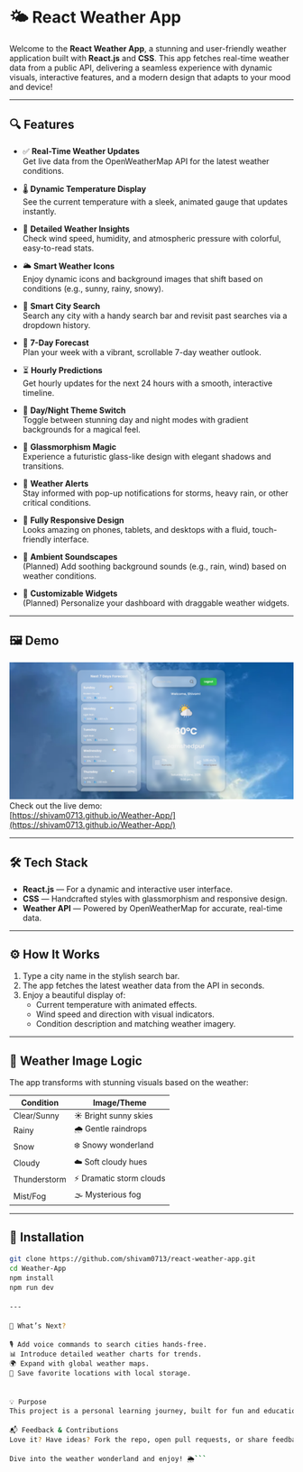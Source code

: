 # 🌤️ React Weather App

Welcome to the **React Weather App**, a stunning and user-friendly weather application built with **React.js** and **CSS**. This app fetches real-time weather data from a public API, delivering a seamless experience with dynamic visuals, interactive features, and a modern design that adapts to your mood and device!

---

## 🔍 Features

- ✅ **Real-Time Weather Updates**  
  Get live data from the OpenWeatherMap API for the latest weather conditions.

- 🌡️ **Dynamic Temperature Display**  
  See the current temperature with a sleek, animated gauge that updates instantly.

- 💨 **Detailed Weather Insights**  
  Check wind speed, humidity, and atmospheric pressure with colorful, easy-to-read stats.

- 🌥️ **Smart Weather Icons**  
  Enjoy dynamic icons and background images that shift based on conditions (e.g., sunny, rainy, snowy).

- 📍 **Smart City Search**  
  Search any city with a handy search bar and revisit past searches via a dropdown history.

- 📅 **7-Day Forecast**  
  Plan your week with a vibrant, scrollable 7-day weather outlook.

- ⏳ **Hourly Predictions**  
  Get hourly updates for the next 24 hours with a smooth, interactive timeline.

- 🌙 **Day/Night Theme Switch**  
  Toggle between stunning day and night modes with gradient backgrounds for a magical feel.

- 🎨 **Glassmorphism Magic**  
  Experience a futuristic glass-like design with elegant shadows and transitions.

- 🚨 **Weather Alerts**  
  Stay informed with pop-up notifications for storms, heavy rain, or other critical conditions.

- 📱 **Fully Responsive Design**  
  Looks amazing on phones, tablets, and desktops with a fluid, touch-friendly interface.

- 🎵 **Ambient Soundscapes**  
  (Planned) Add soothing background sounds (e.g., rain, wind) based on weather conditions.

- 🌈 **Customizable Widgets**  
  (Planned) Personalize your dashboard with draggable weather widgets.

---

## 🖼️ Demo

![Weather Demo](./preview.png)  
Check out the live demo:  
[https://shivam0713.github.io/Weather-App/](https://shivam0713.github.io/Weather-App/)

---

## 🛠️ Tech Stack

- **React.js** — For a dynamic and interactive user interface.
- **CSS** — Handcrafted styles with glassmorphism and responsive design.
- **Weather API** — Powered by OpenWeatherMap for accurate, real-time data.

---

## ⚙️ How It Works

1. Type a city name in the stylish search bar.
2. The app fetches the latest weather data from the API in seconds.
3. Enjoy a beautiful display of:
   - Current temperature with animated effects.
   - Wind speed and direction with visual indicators.
   - Condition description and matching weather imagery.

---

## 📸 Weather Image Logic

The app transforms with stunning visuals based on the weather:

| Condition      | Image/Theme           |
|----------------|-----------------------|
| Clear/Sunny    | ☀️ Bright sunny skies |
| Rainy          | 🌧️ Gentle raindrops   |
| Snow           | ❄️ Snowy wonderland   |
| Cloudy         | ☁️ Soft cloudy hues   |
| Thunderstorm   | ⚡ Dramatic storm clouds |
| Mist/Fog       | 🌫️ Mysterious fog     |

---

## 🚀 Installation

```bash
git clone https://github.com/shivam0713/react-weather-app.git
cd Weather-App
npm install
npm run dev

---

🌟 What’s Next?

🎙️ Add voice commands to search cities hands-free.
📊 Introduce detailed weather charts for trends.
🌍 Expand with global weather maps.
💾 Save favorite locations with local storage.


💡 Purpose
This project is a personal learning journey, built for fun and education. It’s not affiliated with any weather service providers.

📬 Feedback & Contributions
Love it? Have ideas? Fork the repo, open pull requests, or share feedback on GitHub!

Dive into the weather wonderland and enjoy! 🌦️```
